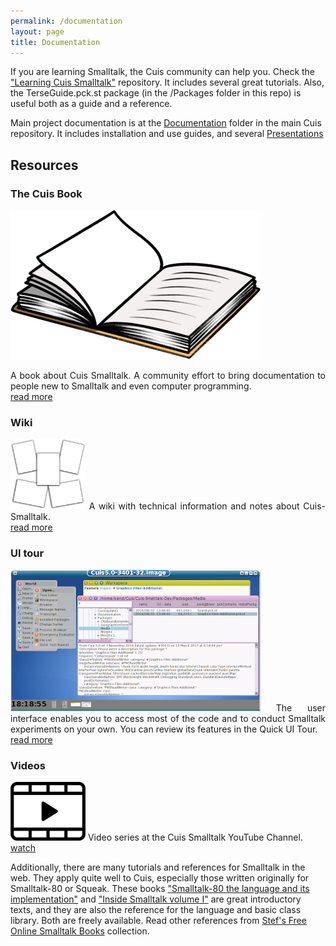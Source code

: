 ```yaml
---
permalink: /documentation
layout: page
title: Documentation
---
```


If you are learning Smalltalk, the Cuis community can help you. Check the ["Learning Cuis Smalltalk"](https://github.com/Cuis-Smalltalk/Learning-Cuis "Learning Cuis Smalltalk") repository. It includes several great tutorials. Also, the TerseGuide.pck.st package (in the /Packages folder in this repo) is useful both as a guide and a reference.

Main project documentation is at the [Documentation](https://github.com/Cuis-Smalltalk/Cuis-Smalltalk-Dev/tree/master/Documentation) folder in the main Cuis repository. It includes installation and use guides, and several [Presentations](https://github.com/Cuis-Smalltalk/Cuis-Smalltalk-Dev/tree/master/Documentation/Presentations)

## Resources

<div class="row">
	<div class="col">
		<h3>The Cuis Book</h3>
		<img src="./assets/imgs/book.png" class="doc">
		<p align="justify">A book about Cuis Smalltalk. A community effort to bring documentation to people new to Smalltalk and even computer programming.
		<br><a href="https://cuis-smalltalk.github.io/TheCuisBook/">read more</a></p>
	</div>
	<div class="col">
		<h3>Wiki</h3>
		<p align="justify"><img src="./assets/imgs/wiki.png" class="doc" style="width:120px;">
		A wiki with technical information and notes about Cuis-Smalltalk.
		<br><a href="https://github.com/nmingotti/The-Cuis-CookBook/wiki">read more</a></p>
	</div>
</div>
<div class="row">
	<div class="col">
		<h3>UI tour</h3>
		<p align="justify"><img src="./assets/imgs/ui-tour.png" class="doc">
		The user interface enables you to access most of the code and to conduct Smalltalk experiments on your own. You can review its features in the Quick UI Tour.
		<br><a href="https://github.com/Cuis-Smalltalk/Learning-Cuis/blob/master/Quick-UI-Tour.md">read more</a></p>
	</div>
	<div class="col">
		<h3>Videos</h3>
		<p align="justify"><img src="./assets/imgs/video.png" class="doc" style="width: 120px;">
		Video series at the Cuis Smalltalk YouTube Channel.
		<br><a href="https://www.youtube.com/playlist?list=PLbevs6Mp0MMMaR5gSYzJQXQ56OplFSCJk">watch</a></p>
	</div>
</div>


Additionally, there are many tutorials and references for Smalltalk in the web. They apply quite well to Cuis, especially those written originally for Smalltalk-80 or Squeak. These books ["Smalltalk-80 the language and its implementation"](http://stephane.ducasse.free.fr/FreeBooks/BlueBook/Bluebook.pdf) and ["Inside Smalltalk volume I"](http://stephane.ducasse.free.fr/FreeBooks/InsideST/InsideSmalltalk.pdf) are great introductory texts, and they are also the reference for the language and basic class library. Both are freely available. Read other references from [Stef's Free Online Smalltalk Books](http://stephane.ducasse.free.fr/FreeBooks/) collection.

